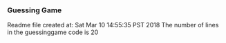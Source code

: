 ### Guessing Game
Readme file created at:
Sat Mar 10 14:55:35 PST 2018
The number of lines in the guessinggame code is
      20
